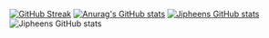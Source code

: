 [![GitHub Streak](https://streak-stats.demolab.com/?user=Jipheens)](https://git.io/streak-stats)
[![Anurag's GitHub stats](https://github-readme-stats.vercel.app/api?username=Jipheens)](https://github.com/Jipheens/github-readme-stats)
[![Jipheens GitHub stats](https://github-readme-stats.vercel.app/api?username=Jipheens)](https://github.com/Jipheens/github-readme-stats)
![Jipheens GitHub stats](https://github-readme-stats.vercel.app/api?username=Jipheens&show_icons=true&theme=radical)
